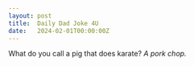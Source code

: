 ```yaml
---
layout: post
title:  Daily Dad Joke 4U
date:   2024-02-01T00:00:00Z
---
```

What do you call a pig that does karate? *A pork chop.*
